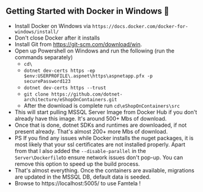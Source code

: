 ## Getting Started with Docker in Windows :rocket:

- Install Docker on Windows via `https://docs.docker.com/docker-for-windows/install/`
- Don't close Docker after it installs
- Install Git from https://git-scm.com/download/win.
- Open up Powershell on Windows and run the following (run the commands separately)
    - `cd\`
    - `dotnet dev-certs https -ep $env:USERPROFILE\.aspnet\https\aspnetapp.pfx -p securePassword123`
    - `dotnet dev-certs https --trust`
    - `git clone https://github.com/dotnet-architecture/eShopOnContainers.git`
    - After the download is complete run `cd\eShopOnContainers\src`
- This will start pulling MSSQL Server Image from Docker Hub if you don't already have this image. It's around 500+ Mbs of download.
- Once that is done, dotnet SDKs and runtimes are downloaded, if not present already. That's almost 200+ more Mbs of download.
- PS If you find any issues while Docker installs the nuget packages, it is most likely that your ssl certificates are not installed properly. Apart from that I also added the `--disable-parallel` in the `Server\Dockerfile`to ensure network issues don't pop-up. You can remove this option to speed up the build process.
- That's almost everything. Once the containers are available, migrations are updated in the MSSQL DB, default data is seeded.
- Browse to https://localhost:5005/ to use Famtela !
